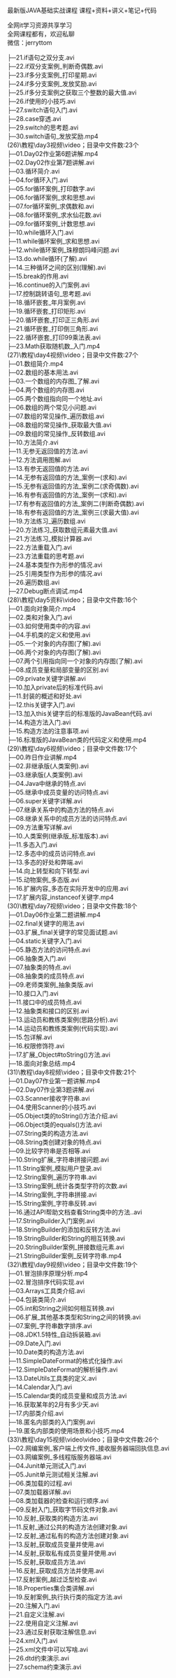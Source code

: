 最新版JAVA基础实战课程 课程+资料+讲义+笔记+代码

全网it学习资源共享学习<br>全网课程都有，欢迎私聊<br>微信：jerryttom<br>

├─21.if语句之双分支.avi<br> ├─22.if双分支案例_判断奇偶数.avi<br> ├─23.if多分支案例_打印星期.avi<br> ├─24.if多分支案例_发放奖励.avi<br> ├─25.if多分支案例之获取三个整数的最大值.avi<br> ├─26.if使用的小技巧.avi<br> ├─27.switch语句入门.avi<br> ├─28.case穿透.avi<br> ├─29.switch的思考题.avi<br> ├─30.switch语句_发放奖励.mp4<br> (26)\教程\day3视频\video；目录中文件数:23个<br> ├─01.Day02作业第6题讲解.mp4<br> ├─02.Day02作业第7题讲解.avi<br> ├─03.循环简介.avi<br> ├─04.for循环入门.avi<br> ├─05.for循环案例_打印数字.avi<br> ├─06.for循环案例_求和思想.avi<br> ├─07.for循环案例_求偶数和.avi<br> ├─08.for循环案例_求水仙花数.avi<br> ├─09.for循环案例_计数思想.avi<br> ├─10.while循环入门.avi<br> ├─11.while循环案例_求和思想.avi<br> ├─12.while循环案例_珠穆朗玛峰问题.avi<br> ├─13.do.while循环(了解).avi<br> ├─14.三种循环之间的区别(理解).avi<br> ├─15.break的作用.avi<br> ├─16.continue的入门案例.avi<br> ├─17.控制跳转语句_思考题.avi<br> ├─18.循环嵌套_年月案例.avi<br> ├─19.循环嵌套_打印矩形.avi<br> ├─20.循环嵌套_打印正三角形.avi<br> ├─21.循环嵌套_打印倒三角形.avi<br> ├─22.循环嵌套_打印99乘法表.avi<br> ├─23.Math获取随机数_入门.mp4<br> (27)\教程\day4视频\video；目录中文件数:27个<br> ├─01.数组简介.mp4<br> ├─02.数组的基本用法.avi<br> ├─03.一个数组的内存图_了解.avi<br> ├─04.两个数组的内存图.avi<br> ├─05.两个数组指向同一个地址.avi<br> ├─06.数组的两个常见小问题.avi<br> ├─07.数组的常见操作_遍历数组.avi<br> ├─08.数组的常见操作_获取最大值.avi<br> ├─09.数组的常见操作_反转数组.avi<br> ├─10.方法简介.avi<br> ├─11.无参无返回值的方法.avi<br> ├─12.方法调用图解.avi<br> ├─13.有参无返回值的方法.avi<br> ├─14.无参有返回值的方法_案例一(求和).avi<br> ├─15.无参有返回值的方法_案例二(求奇偶数).avi<br> ├─16.有参有返回值的方法_案例一(求和).avi<br> ├─17.有参有返回值的方法_案例二(判断奇偶数).avi<br> ├─18.有参有返回值的方法_案例三(求最大值).avi<br> ├─19.方法练习_遍历数组.avi<br> ├─20.方法练习_获取数组元素最大值.avi<br> ├─21.方法练习_模拟计算器.avi<br> ├─22.方法重载入门.avi<br> ├─23.方法重载的思考题.avi<br> ├─24.基本类型作为形参的情况.avi<br> ├─25.引用类型作为形参的情况.avi<br> ├─26.遍历数组.avi<br> ├─27.Debug断点调试.mp4<br> (28)\教程\day5资料\video；目录中文件数:16个<br> ├─01.面向对象简介.mp4<br> ├─02.类和对象入门.avi<br> ├─03.如何使用类中的内容.avi<br> ├─04.手机类的定义和使用.avi<br> ├─05.一个对象的内存图(了解).avi<br> ├─06.两个对象的内存图(了解).avi<br> ├─07.两个引用指向同一个对象的内存图(了解).avi<br> ├─08.成员变量和局部变量的区别.avi<br> ├─09.private关键字讲解.avi<br> ├─10.加入private后的标准代码.avi<br> ├─11.封装的概述和好处.avi<br> ├─12.this关键字入门.avi<br> ├─13.加入this关键字后的标准版的JavaBean代码.avi<br> ├─14.构造方法入门.avi<br> ├─15.构造方法的注意事项.avi<br> ├─16.标准版的JavaBean类的代码定义和使用.mp4<br> (29)\教程\day6视频\video；目录中文件数:17个<br> ├─00.昨日作业讲解.mp4<br> ├─02.非继承版(人类案例).avi<br> ├─03.继承版(人类案例).avi<br> ├─04.Java中继承的特点.avi<br> ├─05.继承中成员变量的访问特点.avi<br> ├─06.super关键字详解.avi<br> ├─07.继承关系中的构造方法的特点.avi<br> ├─08.继承关系中的成员方法的访问特点.avi<br> ├─09.方法重写详解.avi<br> ├─10.人类案例(继承版_标准版本).avi<br> ├─11.多态入门.avi<br> ├─12.多态中的成员访问特点.avi<br> ├─13.多态的好处和弊端.avi<br> ├─14.向上转型和向下转型.avi<br> ├─15.动物案例_多态版.avi<br> ├─16.扩展内容_多态在实际开发中的应用.avi<br> ├─17.扩展内容_instanceof关键字.mp4<br> (30)\教程\day7视频\video；目录中文件数:18个<br> ├─01.Day06作业第二题讲解.mp4<br> ├─02.final关键字的用法.avi<br> ├─03.扩展_final关键字的常见面试题.avi<br> ├─04.static关键字入门.avi<br> ├─05.静态方法的访问特点.avi<br> ├─06.抽象类入门.avi<br> ├─07.抽象类的特点.avi<br> ├─08.抽象类的成员特点.avi<br> ├─09.老师类案例_抽象类版.avi<br> ├─10.接口入门.avi<br> ├─11.接口中的成员特点.avi<br> ├─12.抽象类和接口的区别.avi<br> ├─13.运动员和教练类案例(思路分析).avi<br> ├─14.运动员和教练类案例(代码实现).avi<br> ├─15.包详解.avi<br> ├─16.权限修饰符.avi<br> ├─17.扩展_Object#toString()方法.avi<br> ├─18.面向对象总结.mp4<br> (31)\教程\day8视频\video；目录中文件数:21个<br> ├─01.Day07作业第一题讲解.mp4<br> ├─02.Day07作业第3题讲解.avi<br> ├─03.Scanner接收字符串.avi<br> ├─04.使用Scanner的小技巧.avi<br> ├─05.Object类的toString()方法介绍.avi<br> ├─06.Object类的equals()方法.avi<br> ├─07.String类的构造方法.avi<br> ├─08.String类创建对象的特点.avi<br> ├─09.比较字符串是否相等.avi<br> ├─10.String扩展_字符串拼接问题.avi<br> ├─11.String案例_模拟用户登录.avi<br> ├─12.String案例_遍历字符串.avi<br> ├─13.String案例_统计各类型字符的次数.avi<br> ├─14.String案例_字符串拼接.avi<br> ├─15.String案例_字符串反转.avi<br> ├─16.通过API帮助文档查看String类中的方法..avi<br> ├─17.StringBuilder入门案例.avi<br> ├─18.StringBuilder的添加和反转方法.avi<br> ├─19.StringBuilder和String的相互转换.avi<br> ├─20.StringBuilder案例_拼接数组元素.avi<br> ├─21.StringBuilder案例_反转字符串.mp4<br> (32)\教程\day9视频\video；目录中文件数:19个<br> ├─01.冒泡排序原理分析.mp4<br> ├─02.冒泡排序代码实现.avi<br> ├─03.Arrays工具类介绍.avi<br> ├─04.包装类简介.avi<br> ├─05.int和String之间如何相互转换.avi<br> ├─06.扩展_其他基本类型和String之间的转换.avi<br> ├─07.案例_字符串数字排序.avi<br> ├─08.JDK1.5特性_自动拆装箱.avi<br> ├─09.Date入门.avi<br> ├─10.Date类的构造方法.avi<br> ├─11.SimpleDateFormat的格式化操作.avi<br> ├─12.SimpleDateFormat的解析操作.avi<br> ├─13.DateUtils工具类的定义.avi<br> ├─14.Calendar入门.avi<br> ├─15.Calendar类的成员变量和成员方法.avi<br> ├─16.获取某年的2月有多少天.avi<br> ├─17.内部类介绍.avi<br> ├─18.匿名内部类的入门案例.avi<br> ├─19.匿名内部类的使用场景和小技巧.mp4<br> (33)\教程\day15视频\video\video；目录中文件数:26个<br> ├─02.网编案例_客户端上传文件_接收服务器端回执信息.avi<br> ├─03.网编案例_多线程版服务器端.avi<br> ├─04.Junit单元测试入门.avi<br> ├─05.Junit单元测试相关注解.avi<br> ├─06.类加载的过程.avi<br> ├─07.类加载器详解.avi<br> ├─08.类加载器的检查和运行顺序.avi<br> ├─09.反射入门_获取字节码文件对象.avi<br> ├─10.反射_获取类的构造方法.avi<br> ├─11.反射_通过公共的构造方法创建对象.avi<br> ├─12.反射_通过私有的构造方法创建对象.avi<br> ├─13.反射_获取成员变量并使用.avi<br> ├─14.反射_获取私有成员变量并使用.avi<br> ├─15.反射_获取成员方法.avi<br> ├─16.反射_获取成员方法并使用.avi<br> ├─17.反射案例_越过泛型检查.avi<br> ├─18.Properties集合类讲解.avi<br> ├─19.反射案例_执行执行类的指定方法.avi<br> ├─20.注解入门.avi<br> ├─21.自定义注解.avi<br> ├─22.使用自定义注解.avi<br> ├─23.通过反射获取注解信息.avi<br> ├─24.xml入门.avi<br> ├─25.xml文件中可以写啥.avi<br> ├─26.dtd约束演示.avi<br> ├─27.schema约束演示.avi